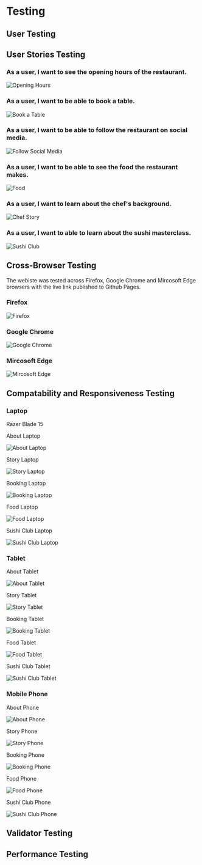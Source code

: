 # Testing
## User Testing

## User Stories Testing
### As a user, I want to see the opening hours of the restaurant.

![Opening Hours](https://github.com/ogc1231/sushi-cult-restaurant/blob/main/documentation/testing/booking.PNG)

### As a user, I want to be able to book a table.

![Book a Table](https://github.com/ogc1231/sushi-cult-restaurant/blob/main/documentation/testing/booking.PNG)

### As a user, I want to be able to follow the restaurant on social media.

![Follow Social Media](https://github.com/ogc1231/sushi-cult-restaurant/blob/main/documentation/testing/footer.PNG)

### As a user, I want to be able to see the food the restaurant makes.

![Food](https://github.com/ogc1231/sushi-cult-restaurant/blob/main/documentation/testing/food.PNG)

### As a user, I want to learn about the chef's background.

![Chef Story](https://github.com/ogc1231/sushi-cult-restaurant/blob/main/documentation/testing/chef-story.PNG)

### As a user, I want to able to learn about the sushi masterclass.

![Sushi Club](https://github.com/ogc1231/sushi-cult-restaurant/blob/main/documentation/testing/club.PNG)


## Cross-Browser Testing

The webiste was tested across Firefox, Google Chrome and Mircosoft Edge browsers with the live link published to Github Pages.

### Firefox

![Firefox](https://github.com/ogc1231/sushi-cult-restaurant/blob/main/documentation/testing/firefox.PNG)

### Google Chrome

![Google Chrome](https://github.com/ogc1231/sushi-cult-restaurant/blob/main/documentation/testing/chrome.PNG)

### Mircosoft Edge 

![Mircosoft Edge](https://github.com/ogc1231/sushi-cult-restaurant/blob/main/documentation/testing/edge.PNG)

## Compatability and Responsiveness Testing
### Laptop
Razer Blade 15

About Laptop

![About Laptop](https://github.com/ogc1231/sushi-cult-restaurant/blob/main/documentation/testing/firefox.PNG)

Story Laptop

![Story Laptop](https://github.com/ogc1231/sushi-cult-restaurant/blob/main/documentation/testing/firefox.PNG)

Booking Laptop

![Booking Laptop](https://github.com/ogc1231/sushi-cult-restaurant/blob/main/documentation/testing/firefox.PNG)

Food Laptop

![Food Laptop](https://github.com/ogc1231/sushi-cult-restaurant/blob/main/documentation/testing/firefox.PNG)

Sushi Club Laptop

![Sushi Club Laptop](https://github.com/ogc1231/sushi-cult-restaurant/blob/main/documentation/testing/firefox.PNG)

### Tablet
About Tablet

![About Tablet](https://github.com/ogc1231/sushi-cult-restaurant/blob/main/documentation/testing/firefox.PNG)

Story Tablet

![Story Tablet](https://github.com/ogc1231/sushi-cult-restaurant/blob/main/documentation/testing/firefox.PNG)

Booking Tablet

![Booking Tablet](https://github.com/ogc1231/sushi-cult-restaurant/blob/main/documentation/testing/firefox.PNG)

Food Tablet

![Food Tablet](https://github.com/ogc1231/sushi-cult-restaurant/blob/main/documentation/testing/firefox.PNG)

Sushi Club Tablet

![Sushi Club Tablet](https://github.com/ogc1231/sushi-cult-restaurant/blob/main/documentation/testing/firefox.PNG)

### Mobile Phone
About Phone

![About Phone](https://github.com/ogc1231/sushi-cult-restaurant/blob/main/documentation/testing/firefox.PNG)

Story Phone

![Story Phone](https://github.com/ogc1231/sushi-cult-restaurant/blob/main/documentation/testing/firefox.PNG)

Booking Phone

![Booking Phone](https://github.com/ogc1231/sushi-cult-restaurant/blob/main/documentation/testing/firefox.PNG)

Food Phone

![Food Phone](https://github.com/ogc1231/sushi-cult-restaurant/blob/main/documentation/testing/firefox.PNG)

Sushi Club Phone

![Sushi Club Phone](https://github.com/ogc1231/sushi-cult-restaurant/blob/main/documentation/testing/firefox.PNG)

## Validator Testing

## Performance Testing